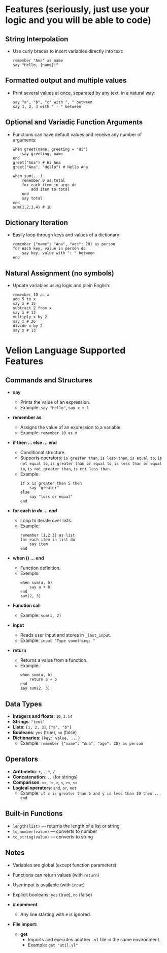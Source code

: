 # Features (seriously, just use your logic and you will be able to code)

## String Interpolation

- Use curly braces to insert variables directly into text:
  ```velion
  remember "Ana" as name
  say "Hello, {name}!"
  ```

## Formatted output and multiple values

- Print several values at once, separated by any text, in a natural way:
  ```velion
  say "a", "b", "c" with ", " between
  say 1, 2, 3 with " - " between
  ```

## Optional and Variadic Function Arguments

- Functions can have default values and receive any number of arguments:
  ```velion
  when greet(name, greeting = "Hi")
      say greeting, name
  end
  greet("Ana") # Hi Ana
  greet("Ana", "Hello") # Hello Ana

  when sum(...)
      remember 0 as total
      for each item in args do
          add item to total
      end
      say total
  end
  sum(1,2,3,4) # 10
  ```

## Dictionary Iteration

- Easily loop through keys and values of a dictionary:
  ```velion
  remember {"name": "Ana", "age": 20} as person
  for each key, value in person do
      say key, value with ": " between
  end
  ```

## Natural Assignment (no symbols)

- Update variables using logic and plain English:
  ```velion
  remember 10 as x
  add 5 to x
  say x # 15
  subtract 2 from x
  say x # 13
  multiply x by 2
  say x # 26
  divide x by 2
  say x # 13
  ```

# Velion Language Supported Features

## Commands and Structures

- **say <expr>**
  - Prints the value of an expression.
  - Example: `say "Hello"`, `say x + 1`

- **remember <expr> as <name>**
  - Assigns the value of an expression to a variable.
  - Example: `remember 10 as x`

- **if <condition> then ... else ... end**
  - Conditional structure.
  - Supports operators: `is greater than`, `is less than`, `is equal to`, `is not equal to`, `is greater than or equal to`, `is less than or equal to`, `is not greater than`, `is not less than`.
  - Example:
    ```velion
    if x is greater than 5 then
        say "greater"
    else
        say "less or equal"
    end
    ```

- **for each <var> in <list> do ... end**
  - Loop to iterate over lists.
  - Example:
    ```velion
    remember [1,2,3] as list
    for each item in list do
        say item
    end
    ```

- **when <name>(<params>) ... end**
  - Function definition.
  - Exemplo:
    ```velion
    when sum(a, b)
        say a + b
    end
    sum(2, 3)
    ```

- **Function call**
  - Example: `sum(1, 2)`

- **input <expr>**
  - Reads user input and stores in `_last_input`.
  - Example: `input "Type something: "`

- **return <expr>**
  - Returns a value from a function.
  - Example:
    ```velion
    when sum(a, b)
        return a + b
    end
    say sum(2, 3)
    ```

## Data Types

- **Integers and floats**: `10`, `3.14`
- **Strings**: `"text"`
- **Lists**: `[1, 2, 3]`, `["a", "b"]`
- **Booleans**: `yes` (true), `no` (false)
- **Dictionaries**: `{key: value, ...}`
  - Example: `remember {"name": "Ana", "age": 20} as person`

## Operators

- **Arithmetic**: `+`, `-`, `*`, `/`
- **Concatenation**: `..` (for strings)
- **Comparison**: `==`, `!=`, `>`, `<`, `>=`, `<=`
- **Logical operators**: `and`, `or`, `not`
  - Example: `if x is greater than 5 and y is less than 10 then ... end`

## Built-in Functions

- `length(list)` — returns the length of a list or string
- `to_number(value)` — converts to number
- `to_string(value)` — converts to string

## Notes
- Variables are global (except function parameters)
- Functions can return values (with `return`)
- User input is available (with `input`)
- Explicit booleans: `yes` (true), `no` (false)
- **# comment**
  - Any line starting with `#` is ignored.

- **File import:**
  - **get <file>**
    - Imports and executes another `.vl` file in the same environment.
    - Example: `get "util.vl"`
